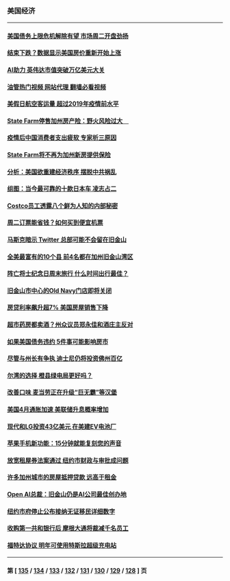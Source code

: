 ### 美国经济
---
#### [美国债务上限危机解除有望 市场周二开盘劲扬](../../pages/ncid1078158/n14006904.md?05310845) 
#### [结束下跌？数据显示美国房价重新开始上涨](../../pages/ncid1078158/n14006864.md?05310845) 
#### [AI助力 英伟达市值突破万亿美元大关](../../pages/ncid1078158/n14006835.md?05310845) 
#### [油管热门视频 网站代理 翻墙必看视频](http://138.2.39.72:81/youtube.html?epic-marker?05310845)
#### [美假日航空客运量 超过2019年疫情前水平](../../pages/ncid1078158/n14006772.md?05310845) 
#### [State Farm停售加州房产险：野火风险过大　](../../pages/ncid1078158/n14006196.md?05310845) 
#### [疫情后中国消费者支出疲软 专家析三原因](../../pages/ncid1078158/n14005919.md?05310845) 
#### [State Farm将不再为加州新房提供保险](../../pages/ncid1078158/n14005777.md?05310845) 
#### [分析：美国欲重建经济秩序 摆脱中共祸乱](../../pages/ncid1078158/n14005488.md?05310845) 
#### [组图：当今最可靠的十款日本车 凌志占二](../../pages/ncid1078158/n14002188.md?05310845) 
#### [Costco员工透露八个鲜为人知的内部秘密](../../pages/ncid1078158/n14003490.md?05310845) 
#### [周二订票能省钱？如何买到便宜机票](../../pages/ncid1078158/n14004896.md?05310845) 
#### [马斯克暗示 Twitter 总部可能不会留在旧金山](../../pages/ncid1078158/n14004971.md?05310845) 
#### [全美最富有的10个县 前4名都在加州旧金山湾区](../../pages/ncid1078158/n14004959.md?05310845) 
#### [阵亡将士纪念日周末旅行 什么时间出行最佳？](../../pages/ncid1078158/n14004933.md?05310845) 
#### [旧金山市中心的Old Navy门店即将关闭](../../pages/ncid1078158/n14004920.md?05310845) 
#### [房贷利率飙升超7% 美国房屋销售下降](../../pages/ncid1078158/n14004914.md?05310845) 
#### [超市药房都卖酒？州众议员郑永佳和酒庄主反对](../../pages/ncid1078158/n14004890.md?05310845) 
#### [如果美国债务违约 5件事可能影响房市](../../pages/ncid1078158/n14004848.md?05310845) 
#### [尽管与州长有争执 迪士尼仍将投资佛州百亿](../../pages/ncid1078158/n14004757.md?05310845) 
#### [尔湾的选择 橙县绿电局更好吗？](../../pages/ncid1078158/n14004762.md?05310845) 
#### [改善口味 麦当劳正在升级“巨无霸”等汉堡](../../pages/ncid1078158/n14004754.md?05310845) 
#### [美国4月通胀加速 美联储升息概率增加](../../pages/ncid1078158/n14004655.md?05310845) 
#### [现代和LG投资43亿美元 在美建EV电池厂](../../pages/ncid1078158/n14004405.md?05310845) 
#### [苹果手机新功能：15分钟就能复刻您的声音](../../pages/ncid1078158/n14004341.md?05310845) 
#### [放宽租屋券法案通过 纽约市财政与审批成问题](../../pages/ncid1078158/n14004315.md?05310845) 
#### [许多加州城市的房屋抵押贷款 远高于租金](../../pages/ncid1078158/n14004336.md?05310845) 
#### [Open AI总裁：旧金山仍是AI公司最佳创办地](../../pages/ncid1078158/n14004327.md?05310845) 
#### [纽约市府停止公布接纳无证移民详细数字](../../pages/ncid1078158/n14004313.md?05310845) 
#### [收购第一共和银行后 摩根大通将裁减千名员工](../../pages/ncid1078158/n14004262.md?05310845) 
#### [福特达协议 明年可使用特斯拉超级充电站](../../pages/ncid1078158/n14004180.md?05310845) 

---
#### 第 [ [135](./135.md?05310845) / [134](./134.md?05310845) / [133](./133.md?05310845) / [132](./132.md?05310845) / [131](./131.md?05310845) / [130](./130.md?05310845) / [129](./129.md?05310845) / [128](./128.md?05310845) ] 页
